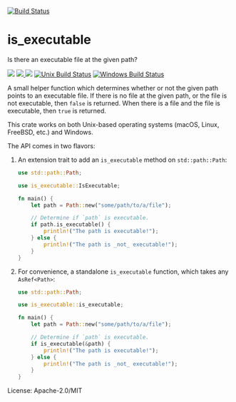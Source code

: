 [![Build Status](https://travis-ci.org/fitzgen/is_executable.svg?branch=master)](https://travis-ci.org/fitzgen/is_executable)

# is_executable

Is there an executable file at the given path?

[![](https://docs.rs/is_executable/badge.svg)](https://docs.rs/is_executable/) [![](https://img.shields.io/crates/v/is_executable.svg) ![](https://img.shields.io/crates/d/is_executable.png)](https://crates.io/crates/is_executable) [![Unix Build Status](https://travis-ci.org/fitzgen/is_executable.png?branch=master)](https://travis-ci.org/fitzgen/is_executable) [![Windows Build Status](https://ci.appveyor.com/api/projects/status/github/fitzgen/is_executable?branch=master&svg=true)](https://ci.appveyor.com/project/fitzgen/is-executable)

A small helper function which determines whether or not the given path points to
an executable file. If there is no file at the given path, or the file is not
executable, then `false` is returned. When there is a file and the file is
executable, then `true` is returned.

This crate works on both Unix-based operating systems (macOS, Linux, FreeBSD, etc.) and Windows.

The API comes in two flavors:

1. An extension trait to add an `is_executable` method on `std::path::Path`:

    ```rust
    use std::path::Path;

    use is_executable::IsExecutable;

    fn main() {
        let path = Path::new("some/path/to/a/file");

        // Determine if `path` is executable.
        if path.is_executable() {
            println!("The path is executable!");
        } else {
            println!("The path is _not_ executable!");
        }
    }
    ```

2. For convenience, a standalone `is_executable` function, which takes any
`AsRef<Path>`:

    ```rust
    use std::path::Path;

    use is_executable::is_executable;

    fn main() {
        let path = Path::new("some/path/to/a/file");

        // Determine if `path` is executable.
        if is_executable(&path) {
            println!("The path is executable!");
        } else {
            println!("The path is _not_ executable!");
        }
    }
    ```

License: Apache-2.0/MIT
